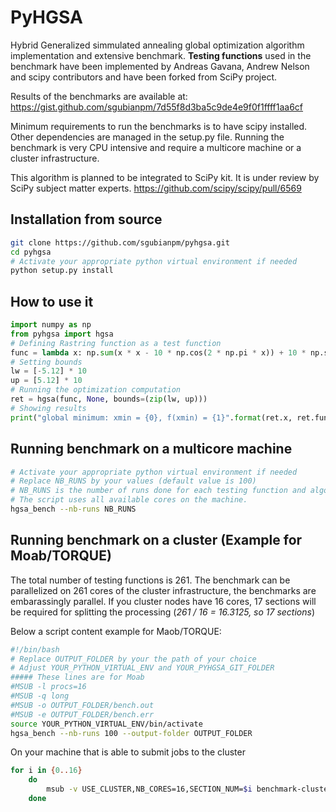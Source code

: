 # PyHGSA

Hybrid Generalized simmulated annealing global optimization algorithm implementation and extensive benchmark. **Testing functions** used in the benchmark have been implemented by Andreas Gavana, Andrew Nelson and scipy contributors and have been forked from SciPy project.

Results of the benchmarks are available at:
https://gist.github.com/sgubianpm/7d55f8d3ba5c9de4e9f0f1ffff1aa6cf

Minimum requirements to run the benchmarks is to have scipy installed. Other dependencies are managed in the setup.py file. 
Running the benchmark is very CPU intensive and require a multicore machine or a cluster infrastructure.

This algorithm is planned to be integrated to SciPy kit. It is under review by SciPy subject matter experts.
https://github.com/scipy/scipy/pull/6569


## Installation from source

```bash
git clone https://github.com/sgubianpm/pyhgsa.git
cd pyhgsa
# Activate your appropriate python virtual environment if needed
python setup.py install
```

## How to use it
```python
import numpy as np
from pyhgsa import hgsa
# Defining Rastring function as a test function
func = lambda x: np.sum(x * x - 10 * np.cos(2 * np.pi * x)) + 10 * np.size(x)
# Setting bounds
lw = [-5.12] * 10
up = [5.12] * 10
# Running the optimization computation
ret = hgsa(func, None, bounds=(zip(lw, up)))
# Showing results
print("global minimum: xmin = {0}, f(xmin) = {1}".format(ret.x, ret.fun))
```

## Running benchmark on a multicore machine

```bash
# Activate your appropriate python virtual environment if needed
# Replace NB_RUNS by your values (default value is 100)
# NB_RUNS is the number of runs done for each testing function and algorithm used
# The script uses all available cores on the machine.
hgsa_bench --nb-runs NB_RUNS
```

## Running benchmark on a cluster (Example for Moab/TORQUE)

The total number of testing functions is 261. The benchmark can be parallelized on 261 cores of the cluster infrastructure, the benchmarks are embarassingly parallel. If you cluster nodes have 16 cores, 17 sections will be required for splitting the processing (_261 / 16 = 16.3125, so 17 sections_)

Below a script content example for Maob/TORQUE:
```bash
#!/bin/bash
# Replace OUTPUT_FOLDER by your the path of your choice
# Adjust YOUR_PYTHON_VIRTUAL_ENV and YOUR_PYHGSA_GIT_FOLDER
##### These lines are for Moab
#MSUB -l procs=16
#MSUB -q long
#MSUB -o OUTPUT_FOLDER/bench.out
#MSUB -e OUTPUT_FOLDER/bench.err
source YOUR_PYTHON_VIRTUAL_ENV/bin/activate 
hgsa_bench --nb-runs 100 --output-folder OUTPUT_FOLDER 
```
On your machine that is able to submit jobs to the cluster
```bash
for i in {0..16}
    do
        msub -v USE_CLUSTER,NB_CORES=16,SECTION_NUM=$i benchmark-cluster.sh
    done
```



